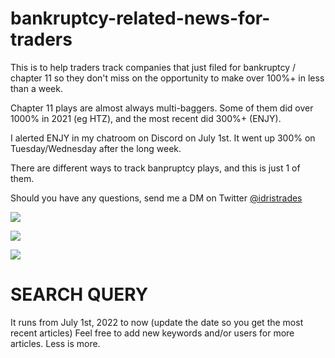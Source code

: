 # bankruptcy-related-news-for-traders

This is to help traders track companies that just filed for bankruptcy / chapter 11 so they don't miss on the opportunity to make over 100%+ in less than a week.

Chapter 11 plays are almost always multi-baggers. Some of them did over 1000% in 2021 (eg HTZ), and the most recent did 300%+ (ENJY).

I alerted ENJY in my chatroom on Discord on July 1st. It went up 300% on Tuesday/Wednesday after the long week.

There are different ways to track banpruptcy plays, and this is just 1 of them.

Should you have any questions, send me a DM on Twitter [@idristrades](https://twitter.com/idristrades)

![](https://twitter.com/IdrisTrades/status/1544409358431313920)

![](https://twitter.com/IdrisTrades/status/1544675868093587456)

![](https://twitter.com/IdrisTrades/status/1536803655386636290)




# SEARCH QUERY #

It runs from July 1st, 2022 to now (update the date so you get the most recent articles)
Feel free to add new keywords and/or users for more articles.
Less is more.

